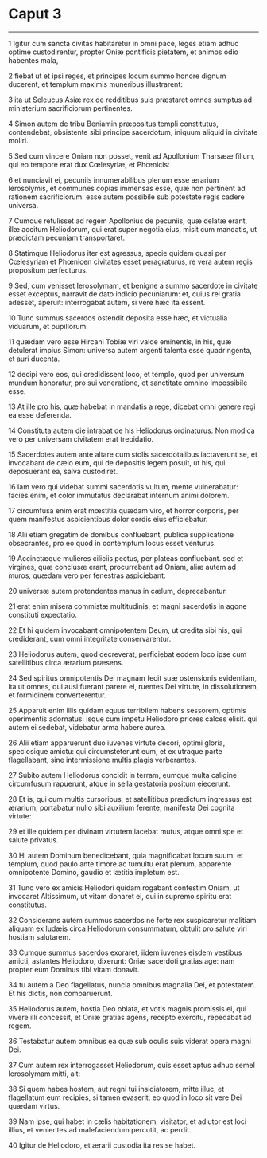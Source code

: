 # Caput 3

***

1 Igitur cum sancta civitas habitaretur in omni pace, leges etiam adhuc optime custodirentur, propter Oniæ pontificis pietatem, et animos odio habentes mala,

2 fiebat ut et ipsi reges, et principes locum summo honore dignum ducerent, et templum maximis muneribus illustrarent:

3 ita ut Seleucus Asiæ rex de redditibus suis præstaret omnes sumptus ad ministerium sacrificiorum pertinentes.

4 Simon autem de tribu Beniamin præpositus templi constitutus, contendebat, obsistente sibi principe sacerdotum, iniquum aliquid in civitate moliri.

5 Sed cum vincere Oniam non posset, venit ad Apollonium Tharsææ filium, qui eo tempore erat dux Cœlesyriæ, et Phœnicis:

6 et nunciavit ei, pecuniis innumerabilibus plenum esse ærarium Ierosolymis, et communes copias immensas esse, quæ non pertinent ad rationem sacrificiorum: esse autem possibile sub potestate regis cadere universa.

7 Cumque retulisset ad regem Apollonius de pecuniis, quæ delatæ erant, illæ accitum Heliodorum, qui erat super negotia eius, misit cum mandatis, ut prædictam pecuniam transportaret.

8 Statimque Heliodorus iter est agressus, specie quidem quasi per Cœlesyriam et Phœnicen civitates esset peragraturus, re vera autem regis propositum perfecturus.

9 Sed, cum venisset Ierosolymam, et benigne a summo sacerdote in civitate esset exceptus, narravit de dato indicio pecuniarum: et, cuius rei gratia adesset, aperuit: interrogabat autem, si vere hæc ita essent.

10 Tunc summus sacerdos ostendit deposita esse hæc, et victualia viduarum, et pupillorum:

11 quædam vero esse Hircani Tobiæ viri valde eminentis, in his, quæ detulerat impius Simon: universa autem argenti talenta esse quadringenta, et auri ducenta.

12 decipi vero eos, qui credidissent loco, et templo, quod per universum mundum honoratur, pro sui veneratione, et sanctitate omnino impossibile esse.

13 At ille pro his, quæ habebat in mandatis a rege, dicebat omni genere regi ea esse deferenda.

14 Constituta autem die intrabat de his Heliodorus ordinaturus. Non modica vero per universam civitatem erat trepidatio.

15 Sacerdotes autem ante altare cum stolis sacerdotalibus iactaverunt se, et invocabant de cælo eum, qui de depositis legem posuit, ut his, qui deposuerant ea, salva custodiret.

16 Iam vero qui videbat summi sacerdotis vultum, mente vulnerabatur: facies enim, et color immutatus declarabat internum animi dolorem.

17 circumfusa enim erat mœstitia quædam viro, et horror corporis, per quem manifestus aspicientibus dolor cordis eius efficiebatur.

18 Alii etiam gregatim de domibus confluebant, publica supplicatione obsecrantes, pro eo quod in contemptum locus esset venturus.

19 Accinctæque mulieres ciliciis pectus, per plateas confluebant. sed et virgines, quæ conclusæ erant, procurrebant ad Oniam, aliæ autem ad muros, quædam vero per fenestras aspiciebant:

20 universæ autem protendentes manus in cælum, deprecabantur.

21 erat enim misera commistæ multitudinis, et magni sacerdotis in agone constituti expectatio.

22 Et hi quidem invocabant omnipotentem Deum, ut credita sibi his, qui crediderant, cum omni integritate conservarentur.

23 Heliodorus autem, quod decreverat, perficiebat eodem loco ipse cum satellitibus circa ærarium præsens.

24 Sed spiritus omnipotentis Dei magnam fecit suæ ostensionis evidentiam, ita ut omnes, qui ausi fuerant parere ei, ruentes Dei virtute, in dissolutionem, et formidinem converterentur.

25 Apparuit enim illis quidam equus terribilem habens sessorem, optimis operimentis adornatus: isque cum impetu Heliodoro priores calces elisit. qui autem ei sedebat, videbatur arma habere aurea.

26 Alii etiam apparuerunt duo iuvenes virtute decori, optimi gloria, speciosique amictu: qui circumsteterunt eum, et ex utraque parte flagellabant, sine intermissione multis plagis verberantes.

27 Subito autem Heliodorus concidit in terram, eumque multa caligine circumfusum rapuerunt, atque in sella gestatoria positum eiecerunt.

28 Et is, qui cum multis cursoribus, et satellitibus prædictum ingressus est ærarium, portabatur nullo sibi auxilium ferente, manifesta Dei cognita virtute:

29 et ille quidem per divinam virtutem iacebat mutus, atque omni spe et salute privatus.

30 Hi autem Dominum benedicebant, quia magnificabat locum suum: et templum, quod paulo ante timore ac tumultu erat plenum, apparente omnipotente Domino, gaudio et lætitia impletum est.

31 Tunc vero ex amicis Heliodori quidam rogabant confestim Oniam, ut invocaret Altissimum, ut vitam donaret ei, qui in supremo spiritu erat constitutus.

32 Considerans autem summus sacerdos ne forte rex suspicaretur malitiam aliquam ex Iudæis circa Heliodorum consummatum, obtulit pro salute viri hostiam salutarem.

33 Cumque summus sacerdos exoraret, iidem iuvenes eisdem vestibus amicti, astantes Heliodoro, dixerunt: Oniæ sacerdoti gratias age: nam propter eum Dominus tibi vitam donavit.

34 tu autem a Deo flagellatus, nuncia omnibus magnalia Dei, et potestatem. Et his dictis, non comparuerunt.

35 Heliodorus autem, hostia Deo oblata, et votis magnis promissis ei, qui vivere illi concessit, et Oniæ gratias agens, recepto exercitu, repedabat ad regem.

36 Testabatur autem omnibus ea quæ sub oculis suis viderat opera magni Dei.

37 Cum autem rex interrogasset Heliodorum, quis esset aptus adhuc semel Ierosolymam mitti, ait:

38 Si quem habes hostem, aut regni tui insidiatorem, mitte illuc, et flagellatum eum recipies, si tamen evaserit: eo quod in loco sit vere Dei quædam virtus.

39 Nam ipse, qui habet in cælis habitationem, visitator, et adiutor est loci illius, et venientes ad malefaciendum percutit, ac perdit.

40 Igitur de Heliodoro, et ærarii custodia ita res se habet.

